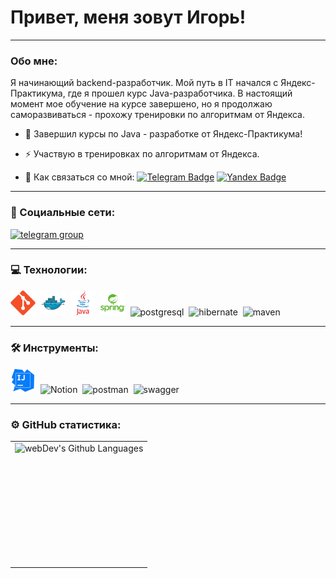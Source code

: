 # Привет, меня зовут Игорь!

---

### Обо мне:

Я начинающий backend-разработчик. Мой путь в IT начался с Яндекс-Практикума, где я прошел курс Java-разработчика. В настоящий момент мое обучение на курсе завершено, но я продолжаю саморазвиваться - прохожу тренировки по алгоритмам от Яндекса.

- :seedling: Завершил курсы по Java - разработке от Яндекс-Практикума!

- :zap: Участвую в тренировках по алгоритмам от Яндекса.

- 📧 Как связаться со мной: [![Telegram Badge](https://img.shields.io/badge/-chetvertakov-blue?style=flat&logo=Telegram&logoColor=white)](https://t.me/haakonor) 
[![Yandex Badge](https://img.shields.io/badge/-Yandex-red?style=flat&logo=Yandex&logoColor=white)](mailto:chetvertakov.igor@yandex.ru)

---

### 🤝 Социальные сети:

  <div id="badges">
    <a href="https://t.me/haakonor" target="_blank">
      <img src="https://cdn-icons-png.flaticon.com/512/2111/2111646.png" width="40" height="40" alt="telegram group" />
    </a>
  </div>

---

### 💻 Технологии:

<div>
  <img src="https://github.com/devicons/devicon/blob/master/icons/git/git-original.svg" title="git" alt="git" width="40" height="40"/>&nbsp
  <img src="https://github.com/devicons/devicon/blob/master/icons/docker/docker-original.svg" title="docker" alt="docker" width="40" height="40"/>&nbsp
  <img src="https://github.com/devicons/devicon/blob/master/icons/java/java-original-wordmark.svg" title="java" alt="java" width="40" height="40"/>&nbsp
  <img src="https://github.com/devicons/devicon/blob/master/icons/spring/spring-original-wordmark.svg" title="spring" alt="spring" width="40" height="40"/>&nbsp
  <img src="https://www.svgrepo.com/show/354200/postgresql.svg" title="postgresql" alt="postgresql" width="40" height="40"/>&nbsp
  <img src="https://www.svgrepo.com/show/353874/hibernate.svg" title="hibernate" alt="hibernate" width="40" height="40"/>&nbsp
  <img src="https://www.svgrepo.com/show/373829/maven.svg" title="maven" alt="maven" width="40" height="40"/>&nbsp

</div>

---

### 🛠 Инструменты:

<div>
  <img src="https://github.com/devicons/devicon/blob/master/icons/intellij/intellij-plain.svg" title="idea" alt="idea" width="40" height="40"/>&nbsp;
  <img src="https://upload.wikimedia.org/wikipedia/commons/e/e9/Notion-logo.svg" title="Notion" alt="Notion" width="40" height="40"/>&nbsp;
  <img src="https://www.svgrepo.com/show/354202/postman-icon.svg" title="postman" alt="postman" width="40" height="40"/>&nbsp;
  <img src="https://www.svgrepo.com/show/354420/swagger.svg" title="swagger" alt="swagger" width="40" height="40"/>&nbsp;
</div>

---

### ⚙️ GitHub статистика:

<table>
  <tr>
    <td>
      <img height="195px" align="right" alt="webDev's Github Languages" src="https://github-readme-stats-sigma-five.vercel.app/api/top-langs/?username=CheTigor&layout=compact&theme=vision-friendly-dark" />
    </td>
  </tr>
</table>
